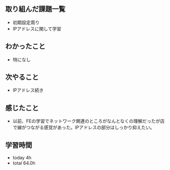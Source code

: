 ## 取り組んだ課題一覧
- 初期設定周り
- IPアドレスに関して学習
## わかったこと
- 特になし
## 次やること
- IPアドレス続き
## 感じたこと
- 以前、FEの学習でネットワーク関連のところがなんとなくの理解だったが店で線がつながる感覚があった。IPアドレスの部分はしっかり抑えたい。
## 学習時間
- today 4h
- total 64.0h
